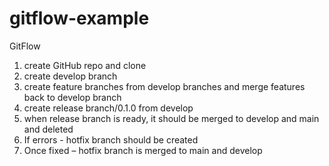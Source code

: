 # gitflow-example

GitFlow
1. create GitHub repo and clone
2. create develop branch
3. create feature branches from develop branches and merge features back to develop branch
4. create release branch/0.1.0 from develop
5. when release branch is ready, it should be merged to develop and main and deleted
6. If errors - hotfix branch should be created
7. Once fixed – hotfix branch is merged to main and develop